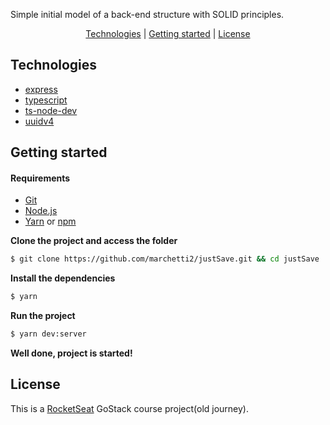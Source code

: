 
Simple initial model of a back-end structure with SOLID principles.

<p align="center">
 <a href="#technologies">Technologies</a> | <a href="#started">Getting started</a> | <a href="#license">License</a>
</p>

<h2 id="technologies">Technologies</h2>

- [express](https://expressjs.com/pt-br/)
- [typescript](https://www.typescriptlang.org)
- [ts-node-dev](https://github.com/wclr/ts-node-dev)
- [uuidv4](https://github.com/thenativeweb/uuidv4)

<h2 id="started">Getting started</h2>

<h4>Requirements</h4>

- [Git](https://classic.yarnpkg.com/) 
- [Node.js](https://classic.yarnpkg.com/) 
- [Yarn](https://classic.yarnpkg.com/) or [npm](https://www.npmjs.com/)

**Clone the project and access the folder**
```bash
$ git clone https://github.com/marchetti2/justSave.git && cd justSave
```

**Install the dependencies**
```bash
$ yarn
```
**Run the project**
```bash
$ yarn dev:server
```
**Well done, project is started!**

##  License
This is a [RocketSeat](https://rocketseat.com.br) GoStack course project(old journey).
